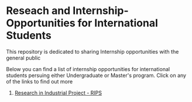 # Reseach and Internship-Opportunities for International Students
This repository is dedicated to sharing Internship opportunities with the general public

Below you can find a list of internship opportunities for international students persuing either Undergraduate or Master's program.
Click on any of the links to find out more

1. [Research in Industrial Project - RIPS](http://www.ipam.ucla.edu/programs/student-research-programs/research-in-industrial-projects-for-students-rips-2022/)
